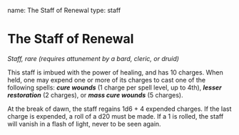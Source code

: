 name: The Staff of Renewal
type: staff

# The Staff of Renewal
_Staff, rare (requires attunement by a bard, cleric, or druid)_ 

This staff is imbued with the power of healing, and has 10 charges. When held, one may expend one or more of its charges to cast one of the following spells: **_cure wounds_** (1 charge per spell level, up to 4th), **_lesser restoration_** (2 charges), or **_mass cure wounds_** (5 charges).

At the break of dawn, the staff regains 1d6 + 4 expended charges. If the last charge is expended, a roll of a d20 must be made. If a 1 is rolled, the staff will vanish in a flash of light, never to be seen again. 
